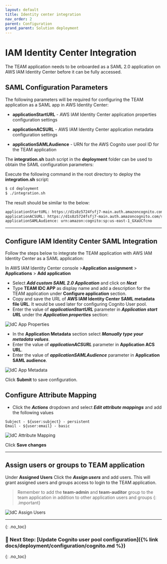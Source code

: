 ```yaml
---
layout: default
title: Identity center integration
nav_order: 2
parent: Configuration
grand_parent: Solution deployment
---
```


# IAM Identity Center Integration


The TEAM application needs to be onboarded as a SAML 2.0 application on AWS IAM Identity Center before it can be fully accessed.


## SAML Configuration Parameters

The following parameters will be required for configuring the TEAM application as a SAML app in AWS Identity Center:

- **applicationStartURL** - AWS IAM Identity Center application properties configuration settings

- **applicationACSURL** - AWS IAM Identity Center application metadata configuration settings

- **applicationSAMLAudience** - URN for the AWS Cognito user pool ID for the TEAM application

The **integration.sh** bash script in the **deployment** folder can be used to obtain the SAML configuration parameters:

Execute the following command in the root directory to deploy the **integration.sh** script:

```sh
$ cd deployment
$ ./integration.sh
```

The result should be similar to the below:

```sh
applicationStartURL: https://d1s8z5724fsfj7-main.auth.amazoncognito.com/authorize?client_id=2vf6faj4v3t1jdos0misu29i67&response_type=code&scope=aws.cognito.signin.user.admin+email+openid+phone+profile&redirect_uri=https://main.d1s8z5724fsfj7-.amplifyapp.com/&idp_identifier=team
applicationACSURL: https://d1s8z5724fsfj7-main.auth.amazoncognito.com/saml2/idpresponse
applicationSAMLAudience: urn:amazon:cognito:sp:us-east-1_GXaUCfcno
```

---

## Configure IAM Identity Center SAML Integration

Follow the steps below to integrate the TEAM application with AWS IAM Identity Center as a SAML application:

In AWS IAM Identity Center console >**Application assignment** > **Applications** > **Add application**

- Select **_Add custom SAML 2.0 Application_** and click on **_Next_**
- Type **TEAM IDC APP** as display name and add a description for the TEAM application under **Configure application** section.
- Copy and save the URL of **AWS IAM Identity Center SAML metadata file URL**. It would be used later for configuring Cognito User pool.
- Enter the value of **_applicationStartURL_** parameter in **_Application start URL_** under the **_Application properties_** section:

<img src="https://d3f99z5n3ls8r1.cloudfront.net/images/deployment/idc_app_prop.png" alt="IdC App Properties">

- In the **Application Metadata** section select **_Manually type your metadata values_**.
- Enter the value of **_applicationACSURL_** parameter in **Application ACS URL**.
- Enter the value of **_applicationSAMLAudience_** parameter in **Application SAML audience**.


<img src="https://d3f99z5n3ls8r1.cloudfront.net/images/deployment/idc_app_meta.png" alt="IdC App Metadata">

Click **Submit** to save configuration.

## Configure Attribute Mapping

- Click the **_Actions_** dropdown and select **_Edit attribute mappings_** and add the following values

```
Subject - ${user:subject} - persistent
Email - ${user:email} - basic
```

<img src="https://d3f99z5n3ls8r1.cloudfront.net/images/deployment/attribute_mapping.png" alt="IdC Attribute Mapping">

Click **Save changes**


---

## Assign users or groups to TEAM application

Under **Assigned Users** Click the **_Assign users_** and add users. This will grant assigned users and groups access to login to the TEAM application.

> Remember to add the **team-admin** and **team-auditor** group to the team application in addition to other application users and groups
{: .important}

<img src="https://d3f99z5n3ls8r1.cloudfront.net/images/deployment/team_users.png" alt="IdC Assign Users">

---

{: .no_toc}
### 🚀 Next Step: [Update Cognito user pool configuration]({% link docs/deployment/configuration/cognito.md %})

{: .no_toc}
